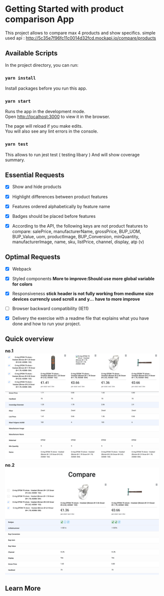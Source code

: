 # Getting Started with product comparison App

This project allows to compare max 4 products and show specifics.
simple used api :
http://5c35e7f96fc11c0014d32fcd.mockapi.io/compare/products

## Available Scripts

In the project directory, you can run:

### `yarn install`

Install packages before you run this app.

### `yarn start`

Runs the app in the development mode.\
Open [http://localhost:3000](http://localhost:3000) to view it in the browser.

The page will reload if you make edits.\
You will also see any lint errors in the console.

### `yarn test`

This allows to run jest test ( testing libary )
And will show coverage summary.

## Essential Requests

- [x] Show and hide products
- [x] Highlight differences between product features
- [x] Features ordered alphabetically by feature name
- [x] Badges should be placed before features

- [x] According to the API, the following keys are not product features to compare:
      salePrice, manufacturerName, grossPrice, BUP_UOM, BUP_Value, uom, productImage, BUP_Conversion, minQuantity, manufacturerImage, name, sku, listPrice, channel, display, atp (v)

## Optimal Requests

- [x] Webpack

- [x] Styled components
      **More to improve:Should use more global variable for colors**

- [x] Responsiveness
      **stick header is not fully working from mediume size devices**
      **currencly used scroll x and y...**
      **have to more improve**

- [ ] Browser backward compatibility (IE11)

- [x] Delivery the exercise with a readme file that explains what you have done and how to run your project.

## Quick overview

  **no.1**
  ![Screenshot](overview1.png)
  **no.2**
  ![Screenshot](overview2.png)

## Learn More
